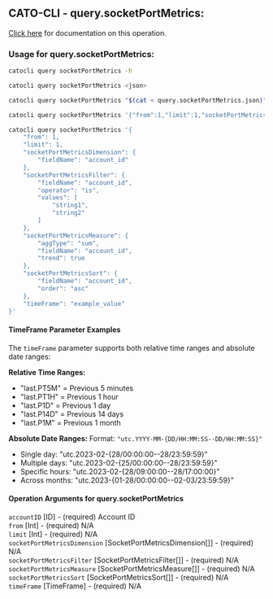 
## CATO-CLI - query.socketPortMetrics:
[Click here](https://api.catonetworks.com/documentation/#query-query.socketPortMetrics) for documentation on this operation.

### Usage for query.socketPortMetrics:

```bash
catocli query socketPortMetrics -h

catocli query socketPortMetrics <json>

catocli query socketPortMetrics "$(cat < query.socketPortMetrics.json)"

catocli query socketPortMetrics '{"from":1,"limit":1,"socketPortMetricsDimension":{"fieldName":"account_id"},"socketPortMetricsFilter":{"fieldName":"account_id","operator":"is","values":["string1","string2"]},"socketPortMetricsMeasure":{"aggType":"sum","fieldName":"account_id","trend":true},"socketPortMetricsSort":{"fieldName":"account_id","order":"asc"},"timeFrame":"example_value"}'

catocli query socketPortMetrics '{
    "from": 1,
    "limit": 1,
    "socketPortMetricsDimension": {
        "fieldName": "account_id"
    },
    "socketPortMetricsFilter": {
        "fieldName": "account_id",
        "operator": "is",
        "values": [
            "string1",
            "string2"
        ]
    },
    "socketPortMetricsMeasure": {
        "aggType": "sum",
        "fieldName": "account_id",
        "trend": true
    },
    "socketPortMetricsSort": {
        "fieldName": "account_id",
        "order": "asc"
    },
    "timeFrame": "example_value"
}'
```


#### TimeFrame Parameter Examples

The `timeFrame` parameter supports both relative time ranges and absolute date ranges:

**Relative Time Ranges:**
- "last.PT5M" = Previous 5 minutes
- "last.PT1H" = Previous 1 hour  
- "last.P1D" = Previous 1 day
- "last.P14D" = Previous 14 days
- "last.P1M" = Previous 1 month

**Absolute Date Ranges:**
Format: `"utc.YYYY-MM-{DD/HH:MM:SS--DD/HH:MM:SS}"`

- Single day: "utc.2023-02-{28/00:00:00--28/23:59:59}"  
- Multiple days: "utc.2023-02-{25/00:00:00--28/23:59:59}"  
- Specific hours: "utc.2023-02-{28/09:00:00--28/17:00:00}"
- Across months: "utc.2023-{01-28/00:00:00--02-03/23:59:59}"


#### Operation Arguments for query.socketPortMetrics ####

`accountID` [ID] - (required) Account ID    
`from` [Int] - (required) N/A    
`limit` [Int] - (required) N/A    
`socketPortMetricsDimension` [SocketPortMetricsDimension[]] - (required) N/A    
`socketPortMetricsFilter` [SocketPortMetricsFilter[]] - (required) N/A    
`socketPortMetricsMeasure` [SocketPortMetricsMeasure[]] - (required) N/A    
`socketPortMetricsSort` [SocketPortMetricsSort[]] - (required) N/A    
`timeFrame` [TimeFrame] - (required) N/A    
